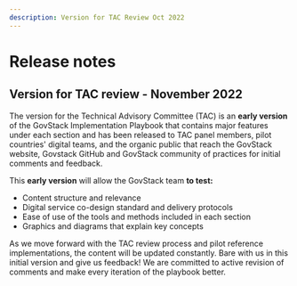 ```yaml
---
description: Version for TAC Review Oct 2022
---
```


# Release notes

## Version for TAC review - November 2022

The version for the Technical Advisory Committee (TAC) is an **early version** of the GovStack Implementation Playbook that contains major features under each section and has been released to TAC panel members, pilot countries' digital teams, and the organic public that reach the GovStack website, Govstack GitHub and GovStack community of practices for initial comments and feedback.&#x20;

This **early version** will allow the GovStack team **to test:**&#x20;

* Content structure and relevance
* Digital service co-design standard and delivery protocols
* Ease of use of the tools and methods included in each section
* Graphics and diagrams that explain key concepts&#x20;

As we move forward with the TAC review process and pilot reference implementations, the content will be updated constantly. Bare with us in this initial version and give us feedback! We are committed to active revision of comments and make every iteration of the playbook better.&#x20;





##

